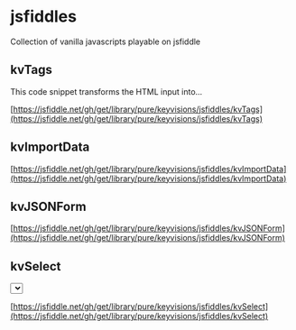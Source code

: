# jsfiddles

Collection of vanilla javascripts playable on jsfiddle

## kvTags
This code snippet transforms the HTML input into...

[https://jsfiddle.net/gh/get/library/pure/keyvisions/jsfiddles/kvTags](https://jsfiddle.net/gh/get/library/pure/keyvisions/jsfiddles/kvTags)

## kvImportData

[https://jsfiddle.net/gh/get/library/pure/keyvisions/jsfiddles/kvImportData](https://jsfiddle.net/gh/get/library/pure/keyvisions/jsfiddles/kvImportData)

## kvJSONForm

[https://jsfiddle.net/gh/get/library/pure/keyvisions/jsfiddles/kvJSONForm](https://jsfiddle.net/gh/get/library/pure/keyvisions/jsfiddles/kvJSONForm)

## kvSelect
<select> rivisited

[https://jsfiddle.net/gh/get/library/pure/keyvisions/jsfiddles/kvSelect](https://jsfiddle.net/gh/get/library/pure/keyvisions/jsfiddles/kvSelect)
